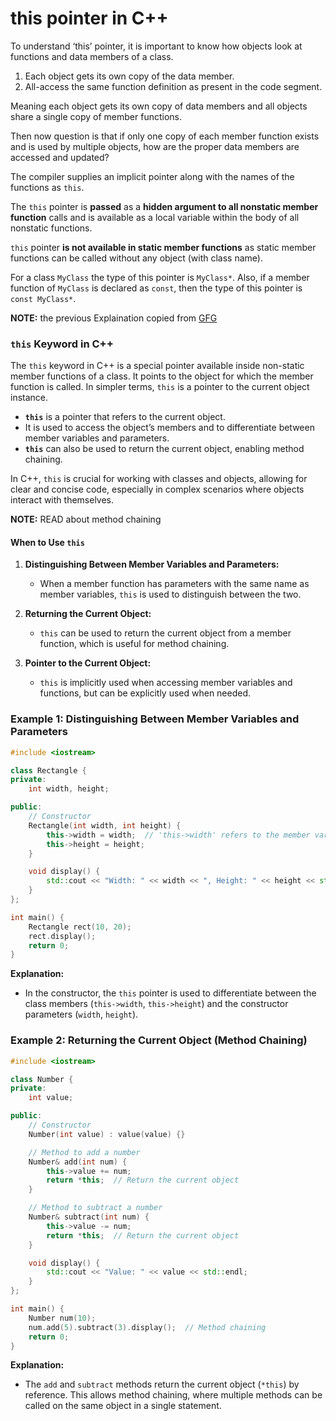 # this pointer in C++
To understand ‘this’ pointer, it is important to know how objects look at functions and data members of a class.
1. Each object gets its own copy of the data member.
2. All-access the same function definition as present in the code segment.

Meaning each object gets its own copy of data members and all objects share a single copy of member functions.

Then now question is that if only one copy of each member function exists and is used by multiple objects, how are the proper data members are accessed and updated?

The compiler supplies an implicit pointer along with the names of the functions as `this`.

The `this` pointer is **passed** as a **hidden argument to all nonstatic member function** calls and is available as a local variable within the body of all nonstatic functions.

`this` pointer **is not available in static member functions** as static member functions can be called without any object (with class name).

For a class `MyClass` the type of this pointer is `MyClass*`. Also, if a member function of `MyClass` is declared as `const`, then the type of this pointer is `const MyClass*`.

**NOTE:** the previous Explaination copied from [GFG](https://www.geeksforgeeks.org/this-pointer-in-c/)


### `this` Keyword in C++
The `this` keyword in C++ is a special pointer available inside non-static member functions of a class. It points to the object for which the member function is called. In simpler terms, `this` is a pointer to the current object instance.

- **`this`** is a pointer that refers to the current object.
- It is used to access the object’s members and to differentiate between member variables and parameters.
- **`this`** can also be used to return the current object, enabling method chaining.
  
In C++, `this` is crucial for working with classes and objects, allowing for clear and concise code, especially in complex scenarios where objects interact with themselves.

**NOTE:** READ about method chaining

#### When to Use `this`

1. **Distinguishing Between Member Variables and Parameters:**
   - When a member function has parameters with the same name as member variables, `this` is used to distinguish between the two.
  
2. **Returning the Current Object:**
   - `this` can be used to return the current object from a member function, which is useful for method chaining.

3. **Pointer to the Current Object:**
   - `this` is implicitly used when accessing member variables and functions, but can be explicitly used when needed.

### Example 1: Distinguishing Between Member Variables and Parameters

```cpp
#include <iostream>

class Rectangle {
private:
    int width, height;

public:
    // Constructor
    Rectangle(int width, int height) {
        this->width = width;  // 'this->width' refers to the member variable, 'width' refers to the parameter
        this->height = height;
    }

    void display() {
        std::cout << "Width: " << width << ", Height: " << height << std::endl;
    }
};

int main() {
    Rectangle rect(10, 20);
    rect.display();
    return 0;
}
```

**Explanation:**
- In the constructor, the `this` pointer is used to differentiate between the class members (`this->width`, `this->height`) and the constructor parameters (`width`, `height`).

### Example 2: Returning the Current Object (Method Chaining)

```cpp
#include <iostream>

class Number {
private:
    int value;

public:
    // Constructor
    Number(int value) : value(value) {}

    // Method to add a number
    Number& add(int num) {
        this->value += num;
        return *this;  // Return the current object
    }

    // Method to subtract a number
    Number& subtract(int num) {
        this->value -= num;
        return *this;  // Return the current object
    }

    void display() {
        std::cout << "Value: " << value << std::endl;
    }
};

int main() {
    Number num(10);
    num.add(5).subtract(3).display();  // Method chaining
    return 0;
}
```

**Explanation:**
- The `add` and `subtract` methods return the current object (`*this`) by reference. This allows method chaining, where multiple methods can be called on the same object in a single statement.

